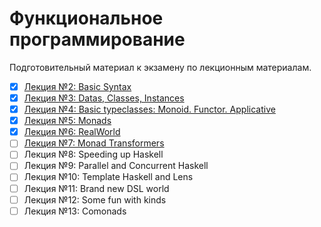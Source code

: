 # Функциональное программирование

Подготовительный материал к экзамену по лекционным материалам.

- [x] [Лекция №2: Basic Syntax](lectures/L2-BasicSyntax.md)
- [x] [Лекция №3: Datas, Classes, Instances](lectures/L3-DatasClassesInstances.md)
- [x] [Лекция №4: Basic typeclasses: Monoid. Functor. Applicative](lectures/L4-MonoidFunctorApplicative.md)
- [x] [Лекция №5: Monads](lectures/L5-Monads.md)
- [x] [Лекция №6: RealWorld](lectures/L6-RealWorld.md)
- [ ] [Лекция №7: Monad Transformers](lectures/L7-MonadTransformers.md)
- [ ] Лекция №8: Speeding up Haskell
- [ ] Лекция №9: Parallel and Concurrent Haskell
- [ ] Лекция №10: Template Haskell and Lens
- [ ] Лекция №11: Brand new DSL world
- [ ] Лекция №12: Some fun with kinds
- [ ] Лекция №13: Comonads
